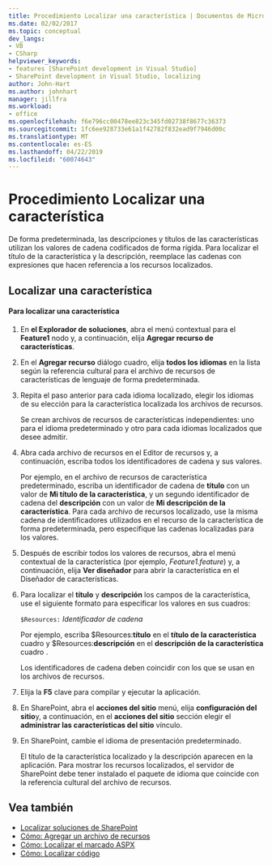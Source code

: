 ```yaml
---
title: Procedimiento Localizar una característica | Documentos de Microsoft
ms.date: 02/02/2017
ms.topic: conceptual
dev_langs:
- VB
- CSharp
helpviewer_keywords:
- features [SharePoint development in Visual Studio]
- SharePoint development in Visual Studio, localizing
author: John-Hart
ms.author: johnhart
manager: jillfra
ms.workload:
- office
ms.openlocfilehash: f6e796cc00478ee823c345fd02738f8677c36373
ms.sourcegitcommit: 1fc6ee928733e61a1f42782f832ead9f7946d00c
ms.translationtype: MT
ms.contentlocale: es-ES
ms.lasthandoff: 04/22/2019
ms.locfileid: "60074643"
---
```

# <a name="how-to-localize-a-feature"></a>Procedimiento Localizar una característica
  De forma predeterminada, las descripciones y títulos de las características utilizan los valores de cadena codificados de forma rígida. Para localizar el título de la característica y la descripción, reemplace las cadenas con expresiones que hacen referencia a los recursos localizados.

## <a name="localize-a-feature"></a>Localizar una característica

#### <a name="to-localize-a-feature"></a>Para localizar una característica

1. En **el Explorador de soluciones**, abra el menú contextual para el **Feature1** nodo y, a continuación, elija **Agregar recurso de características**.

2. En el **Agregar recurso** diálogo cuadro, elija **todos los idiomas** en la lista según la referencia cultural para el archivo de recursos de características de lenguaje de forma predeterminada.

3. Repita el paso anterior para cada idioma localizado, elegir los idiomas de su elección para la característica localizada los archivos de recursos.

     Se crean archivos de recursos de características independientes: uno para el idioma predeterminado y otro para cada idiomas localizados que desee admitir.

4. Abra cada archivo de recursos en el Editor de recursos y, a continuación, escriba todos los identificadores de cadena y sus valores.

     Por ejemplo, en el archivo de recursos de característica predeterminado, escriba un identificador de cadena de **título** con un valor de **Mi título de la característica**, y un segundo identificador de cadena del **descripción** con un valor de **Mi descripción de la característica**. Para cada archivo de recursos localizado, use la misma cadena de identificadores utilizados en el recurso de la característica de forma predeterminada, pero especifique las cadenas localizadas para los valores.

5. Después de escribir todos los valores de recursos, abra el menú contextual de la característica (por ejemplo, *Feature1.feature*) y, a continuación, elija **Ver diseñador** para abrir la característica en el Diseñador de características.

6. Para localizar el **título** y **descripción** los campos de la característica, use el siguiente formato para especificar los valores en sus cuadros:

     `$Resources:` *Identificador de cadena*

     Por ejemplo, escriba $Resources:**título** en el **título de la característica** cuadro y $Resources:**descripción** en el **descripción de la característica** cuadro .

     Los identificadores de cadena deben coincidir con los que se usan en los archivos de recursos.

7. Elija la **F5** clave para compilar y ejecutar la aplicación.

8. En SharePoint, abra el **acciones del sitio** menú, elija **configuración del sitio**y, a continuación, en el **acciones del sitio** sección elegir el **administrar las características del sitio** vínculo.

9. En SharePoint, cambie el idioma de presentación predeterminado.

     El título de la característica localizado y la descripción aparecen en la aplicación. Para mostrar los recursos localizados, el servidor de SharePoint debe tener instalado el paquete de idioma que coincide con la referencia cultural del archivo de recursos.

## <a name="see-also"></a>Vea también
- [Localizar soluciones de SharePoint](../sharepoint/localizing-sharepoint-solutions.md)
- [Cómo: Agregar un archivo de recursos](../sharepoint/how-to-add-a-resource-file.md)
- [Cómo: Localizar el marcado ASPX](../sharepoint/how-to-localize-aspx-markup.md)
- [Cómo: Localizar código](../sharepoint/how-to-localize-code.md)
